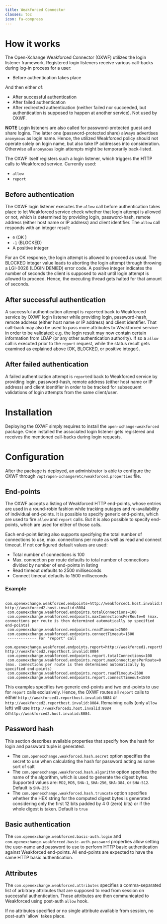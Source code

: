 ```yaml
---
title: Weakforced Connector
classes: toc
icon: fa-compress
---
```


# How it works
The Open-Xchange Weakforced Connector (OXWF) utilizes the login listener framework. Registered login listeners receive various call-backs during log-in process for a user:

 - Before authentication takes place

And then either of:

 - After successful authentication
 - After failed authentication
 - After redirected authentication (neither failed nor succeeded, but authentication is supposed to happen at another service). Not used by OXWF.

**NOTE**
Login listeners are also called for password-protected guest and share logins. The latter one (password-protected share) always advertises `anonymous` as login name.
Hence, the utilized Weakforced policy should not operate solely on login name, but also take IP addresses into consideration. Otherwise all `anonymous` login attempts
might be temporarily back-listed.

The OXWF itself registers such a login listener, which triggers the HTTP calls to Weakforced service. Currently used:

 - `allow`
 - `report`

## Before authentication
The OXWF login listener executes the `allow` call before authentication takes place to let Weakforced service check whether that login attempt is allowed or not, which is determined by providing login, password-hash, remote address (either host name or IP address) and client identifier. The `allow` call responds with an integer result:

 - <code>0</code> (OK )
 - <code>-1</code> (BLOCKED)
 - A positive integer

 For an OK response, the login attempt is allowed to proceed as usual. The BLOCKED integer value leads to aborting the login attempt through throwing a LGI-0026 (LOGIN DENIED) error code. A positive integer indicates the number of seconds the client is supposed to wait until login attempt is allowed to proceed. Hence, the executing thread gets halted for that amount of seconds.

## After successful authentication
A successful authentication attempt is `report`ed back to Weakforced service by OXWF login listener while providing login, password-hash, remote address (either host name or IP address) and client identifier. That call-back may also be used to pass more attributes to Weakforced service in order to be validated; e.g. the login result may now contain certain information from LDAP (or any other authentication authority). If so a `allow` call is executed prior to the `report` request, while the status result gets examined as explained above (OK, BLOCKED, or positive integer).

## After failed authentication
A failed authentication attempt is `report`ed back to Weakforced service by providing login, password-hash, remote address (either host name or IP address) and client identifier in order to be tracked for subsequent validations of login attempts from the same client/user.

# Installation
Deploying the OXWF simply requires to install the `open-xchange-weakforced` package. Once installed the associated login listener gets registered and receives the mentioned call-backs during login requests.

# Configuration
After the package is deployed, an administrator is able to configure the OXWF through `/opt/open-xchange/etc/weakforced.properties` file.

## End-points
The OXWF accepts a listing of Weakforced HTTP end-points, whose entries are used in a round-robin fashion while tracking outages and re-availability of individual end-points. It is possible to specify generic end-points, which are used to fire `allow` and `report` calls. But it is also possible to specify end-points, which are used for either of those calls.

Each end-point listing also supports specifying the total number of connections to use, max. connections per route as well as read and connect timeout. If not configured default values are used:

- Total number of connections is 100
- Max. connection per route defaults to total number of connections divided by number of end-points in listing
- Read timeout defaults to 2500 milliseconds
- Connect timeout defaults to 1500 milliseconds

### Example

     com.openexchange.weakforced.endpoints=http://weakforced1.host.invalid:8084, http://weakforced2.host.invalid:8084
     com.openexchange.weakforced.endpoints.totalConnections=100
     com.openexchange.weakforced.endpoints.maxConnectionsPerRoute=0 (max. connections per route is then determined automatically by specified end-points)
     com.openexchange.weakforced.endpoints.readTimeout=2500
     com.openexchange.weakforced.endpoints.connectTimeout=1500
     ------------- For "report" call
     com.openexchange.weakforced.endpoints.report=http://weakforced1.reporthost.invalid:8084, http://weakforced2.reporthost.invalid:8084
     com.openexchange.weakforced.endpoints.report.totalConnections=100
     com.openexchange.weakforced.endpoints.report.maxConnectionsPerRoute=0 (max. connections per route is then determined automatically by specified end-points)
     com.openexchange.weakforced.endpoints.report.readTimeout=2500
     com.openexchange.weakforced.endpoints.report.connectTimeout=1500

This examples specifies two generic end-points and two end-points to use for `report` calls exclusively. Hence, the OXWF routes all `report` calls to either `http://weakforced1.reporthost.invalid:8084` or `http://weakforced2.reporthost.invalid:8084`. Remaining calls (only `allow` left) will use `http://weakforced1.host.invalid:8084` or`http://weakforced2.host.invalid:8084`.

## Password hash
This section describes available properties that specify how the hash for login and password tuple is generated.

- The `com.openexchange.weakforced.hash.secret` option specifies the secret to use when calculating the hash for password acting as some sort of salt
- The `com.openexchange.weakforced.hash.algorithm` option specifies the name of the algorithm, which is used to generate the digest bytes. Supported values are: `MD2`, `MD5`, `SHA-1`, `SHA-256`, `SHA-384`, or `SHA-512`. Default is `SHA-256`
- The `com.openexchange.weakforced.hash.truncate` option specifies whether the HEX string for the computed digest bytes is generated considering only the first 12 bits padded by 4 0 (zero) bits) or if the whole digest is taken. Default is `true`

## Basic authentication
The `com.openexchange.weakforced.basic-auth.login` and 
`com.openexchange.weakforced.basic-auth.password` properties allow setting the user-name and password to use to perform HTTP basic authentication against Weakforced end-points. All end-points are expected to have the same HTTP basic authentication.

## Attributes
The `com.openexchange.weakforced.attributes` specifies a comma-separated list of arbitrary attributes that are supposed to read from session on successful authentication. Those attributes are then communicated to Weakforced using post-auth `allow` hook.

If no attributes specified or no single attribute available from session, no post-auth 'allow' takes place.
